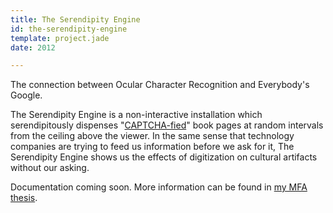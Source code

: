 ```yaml
---
title: The Serendipity Engine
id: the-serendipity-engine
template: project.jade
date: 2012

---
```


The connection between Ocular Character Recognition and Everybody's Google.

The Serendipity Engine is a non-interactive installation which serendipitously dispenses "[CAPTCHA-fied](/portfolio/ocular-character-recognition/)" book pages at random intervals from the ceiling above the viewer.  In the same sense that technology companies are trying to feed us information before we ask for it, The Serendipity Engine shows us the effects of digitization on cultural artifacts without our asking.  

Documentation coming soon. More information can be found in [my MFA thesis](/thesis.html).
